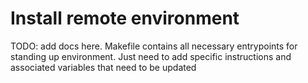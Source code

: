 # Install remote environment

TODO: add docs here. Makefile contains all necessary entrypoints for standing up environment. Just need to add specific instructions and associated variables that need to be updated